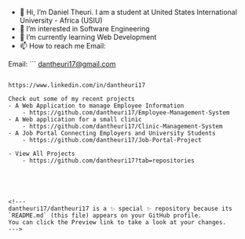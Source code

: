 - 👋 Hi, I’m Daniel Theuri. I am a student at United States International University - Africa (USIU)
- 👀 I’m interested in Software Engineering
- 🌱 I’m currently learning Web Development
- 📫 How to reach me Email:


Email: ```
dantheuri17@gmail.com
```

https://www.linkedin.com/in/dantheuri17

Check out some of my recent projects
- A Web Application to manage Employee Information
    - https://github.com/dantheuri17/Employee-Management-System
- A Web application for a small clinic
    - https://github.com/dantheuri17/Clinic-Management-System
- A Job Portal Connecting Employers and University Students
    - https://github.com/dantheuri17/Job-Portal-Project

- View All Projects    
    - https://github.com/dantheuri17?tab=repositories
    




<!---
dantheuri17/dantheuri17 is a ✨ special ✨ repository because its `README.md` (this file) appears on your GitHub profile.
You can click the Preview link to take a look at your changes.
--->
